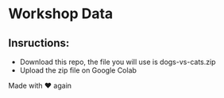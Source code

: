 # Workshop Data

## Insructions:
- Download this repo, the file you will use is dogs-vs-cats.zip
- Upload the zip file on Google Colab


Made with :heart: again
